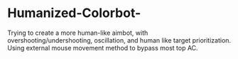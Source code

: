 # Humanized-Colorbot-
Trying to create a more human-like aimbot, with overshooting/undershooting, oscillation, and human like target prioritization. Using external mouse movement method to bypass most top AC.
